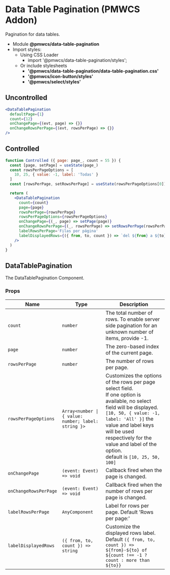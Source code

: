 # Data Table Pagination (PMWCS Addon)

Pagination for data tables.

- Module **@pmwcs/data-table-pagination**
- Import styles:
  - Using CSS Loader
    - import '@pmwcs/data-table-pagination/styles';
  - Or include stylesheets
    - **'@pmwcs/data-table-pagination/data-table-pagination.css'**
    - **'@pmwcs/icon-button/styles'**
    - **'@pmwcs/select/styles'**

## Uncontrolled

```jsx
<DataTablePagination
  defaultPage={1}
  count={12}
  onChangePage={(evt, page) => {}}
  onChangeRowsPerPage={(evt, rowsPerPage) => {}}
/>
```

## Controlled

```jsx
function Controlled ({ page: page_, count = 55 }) {
  const [page, setPage] = useState(page_)
  const rowsPerPageOptions = [
    10, 25, { value: -1, label: 'Todas' }
  ]
  const [rowsPerPage, setRowsPerPage] = useState(rowsPerPageOptions[0])

  return (
    <DataTablePagination
      count={count}
      page={page}
      rowsPerPage={rowsPerPage}
      rowsPerPageOptions={rowsPerPageOptions}
      onChangePage={(_, page) => setPage(page)}
      onChangeRowsPerPage={(_, rowsPerPage) => setRowsPerPage(rowsPerPage)}
      labelRowsPerPage='Filas por página'
      labelDisplayedRows={({ from, to, count }) => `del ${from} a ${to} ${count === -1 ? '' : `de ${count}`}`}
    />
  )
}
```

## DataTablePagination
The DataTablePagination Component.

### Props

| Name | Type | Description |
|------|------|-------------|
| `count` | `number` | The total number of rows. To enable server side pagination for an unknown number of items, provide -1. |
| `page` | `number` | The zero-based index of the current page. |
| `rowsPerPage` | `number` | The number of rows per page. |
| `rowsPerPageOptions` | `Array<number \| { value: number; label: string }>` | Customizes the options of the rows per page select field. <br> If one option is available, no select field will be displayed. <br> `[10, 50, { value: -1, label: 'All' }]` the value and label keys will be used respectively for the value and label of the option. <br> default is `[10, 25, 50, 100]` |
| `onChangePage` | `(event: Event) => void` | Callback fired when the page is changed. |
| `onChangeRowsPerPage` | `(event: Event) => void` | Callback fired when the number of rows per page is changed. |
| `labelRowsPerPage` | `AnyComponent` | Label for rows per page. Default 'Rows per page:' |
| `labelDisplayedRows` | `({ from, to, count }) => string` | Customize the displayed rows label. Default `({ from, to, count }) => ${from}-${to} of ${count !== -1 ? count : more than ${to}}` |

